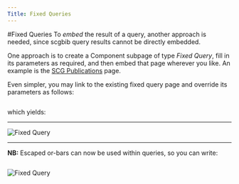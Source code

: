 ```yaml
---
Title: Fixed Queries
---
```


#Fixed Queries
To *embed* the result of a query, another approach is needed, since scgbib query results cannot be directly embedded.

One approach is to create a Component subpage of type *Fixed Query*, fill in its parameters as required, and then embed that page wherever you like. An example is the [SCG Publications](%base_url%/publications/scg-pub) page.

Even simpler, you may link to the existing fixed query page and override its parameters as follows:
```+/scgbib/fixedquery|query=Duca06b+
```
which yields:

---
![Fixed Query](%base_url%/scgbib/fixedquery)

---
**NB:** Escaped or-bars can now be used within queries, so you can write:
```+/scgbib/fixedquery|query=Miln80a\|Miln92b|hideControls=true+
```
![Fixed Query](%base_url%/scgbib/fixedquery)
